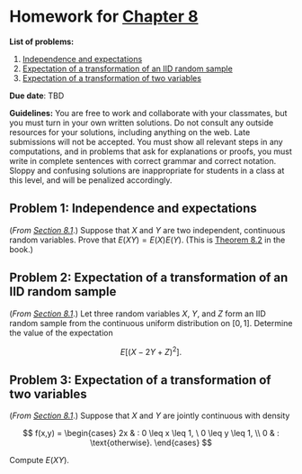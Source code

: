 # Homework for [Chapter 8](https://mml.johnmyersmath.com/stats-book/chapters/08-more-prob.html#)

**List of problems:**

1. [Independence and expectations](#problem-1-independence-and-expectations)
2. [Expectation of a transformation of an IID random sample](#problem-2-expectation-of-a-transformation-of-an-iid-random-sample)
3. [Expectation of a transformation of two variables](#problem-3-expectation-of-a-transformation-of-two-variables)

**Due date**: TBD

**Guidelines:** You are free to work and collaborate with your classmates, but you must turn in your own written solutions. Do not consult any outside resources for your solutions, including anything on the web. Late submissions will not be accepted. You must show all relevant steps in any computations, and in problems that ask for explanations or proofs, you must write in complete sentences with correct grammar and correct notation. Sloppy and confusing solutions are inappropriate for students in a class at this level, and will be penalized accordingly.

## Problem 1: Independence and expectations

(_From [Section 8.1](https://mml.johnmyersmath.com/stats-book/chapters/08-more-prob.html#expectations-and-joint-distributions)_.) Suppose that $X$ and $Y$ are two independent, continuous random variables. Prove that $E(XY) = E(X)E(Y)$. (This is [Theorem 8.2](https://mml.johnmyersmath.com/stats-book/chapters/08-more-prob.html#ind-expect-thm) in the book.)

## Problem 2: Expectation of a transformation of an IID random sample

(_From [Section 8.1](https://mml.johnmyersmath.com/stats-book/chapters/08-more-prob.html#expectations-and-joint-distributions)_.) Let three random variables $X$, $Y$, and $Z$ form an IID random sample from the continuous uniform distribution on $[0,1]$. Determine the value of the expectation

$$
E\left[ (X - 2Y + Z)^2\right].
$$

## Problem 3: Expectation of a transformation of two variables

(_From [Section 8.1](https://mml.johnmyersmath.com/stats-book/chapters/08-more-prob.html#expectations-and-joint-distributions)_.) Suppose that $X$ and $Y$ are jointly continuous with density

$$
f(x,y) = \begin{cases}
2x & : 0 \leq x \leq 1, \ 0 \leq y \leq 1, \\
0 & : \text{otherwise}.
\end{cases}
$$

Compute $E(XY)$.